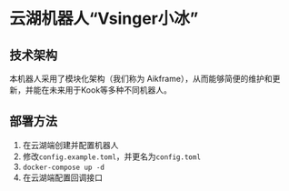 # 云湖机器人“Vsinger小冰”

## 技术架构

本机器人采用了模块化架构（我们称为 Aikframe），从而能够简便的维护和更新，并能在未来用于Kook等多种不同机器人。

## 部署方法

1. 在云湖端创建并配置机器人
2. 修改`config.example.toml`，并更名为`config.toml`
3. `docker-compose up -d`
4. 在云湖端配置回调接口